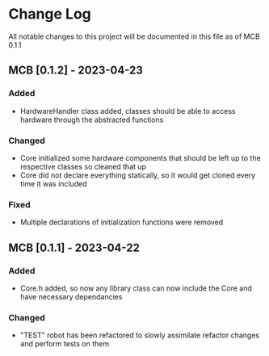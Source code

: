 # Change Log
All notable changes to this project will be documented in this file as of MCB 0.1.1

## MCB [0.1.2] - 2023-04-23
 
### Added

- HardwareHandler class added, classes should be able to access hardware through the abstracted functions
 
### Changed
  
- Core initialized some hardware components that should be left up to the respective classes so cleaned that up
- Core did not declare everything statically, so it would get cloned every time it was included

### Fixed

- Multiple declarations of initialization functions were removed

## MCB [0.1.1] - 2023-04-22
 
### Added

- Core.h added, so now any library class can now include the Core and have necessary dependancies
 
### Changed
  
- "TEST" robot has been refactored to slowly assimilate refactor changes and perform tests on them
